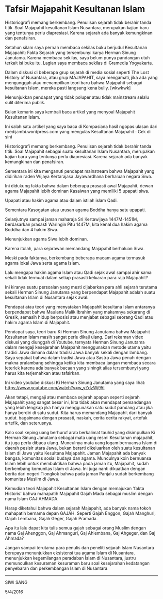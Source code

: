 # Tafsir Majapahit Kesultanan Islam

Historiografi memang berkembang. Penulisan sejarah tidak berahir tanda titik. Soal Majapahit kesultanan Islam Nusantara, merupakan kajian baru yang tentunya perlu diapresiasi. Karena sejarah ada banyak kemungkinan dan penafsiran.

Setahun silam saya pernah membaca sekilas buku berjudul Kesultanan Majapahit: Fakta Sejarah yang tersembunyi karya Herman Sinung Janutama. Karena membaca sekilas, saya belum punya pandangan utuh terkait isi buku itu. Lagian saya membaca sekilas di Gramedia Yogyakarta.

Dalam diskusi di beberapa grup sejarah di media sosial seperti The Lost History of Nusantara, atau grup MAJAPAHIT, saya mengamati, jika ada yang mengunggah atau menampilkan teori baru bahwa Majapahit sebagai kesultanan Islam, mereka pasti langsung kena bully. [wkwkwk]

Menunjukkan pendapat yang tidak poluper atau tidak mainstream selalu sulit diterima publik.

Bulan kemarin saya kembali baca artikel yang menyoal Majapahit Kesultanan Islam.

Ini salah satu artikel yang saya baca di Kompasiana hasil ngopas ulasan dari roedijambi.wordpress.com yang mengulas Kesultanan Majapahit : Cek di sini 

Historiografi memang berkembang. Penulisan sejarah tidak berahir tanda titik. Soal Majapahit sebagai suatu kesultanan Islam Nusantara, merupakan kajian baru yang tentunya perlu diapresiasi. Karena sejarah ada banyak kemungkinan dan penafsiran.

Sementara ini kita menganuti pendapat mainstream bahwa Majapahit yang didirikan raden Wijaya Kertarajasa Jayawardhana berhaluan negara Siwa.

Ini didukung fakta bahwa dalam beberapa prasasti awal Majapahit, dewan agama Majapahit lebih dominan Kasaiwan yang memiliki 5 upapati siwa.

Upapati atau hakim agama atau dalam istilah islam Qadi.

Sementara Kasogatan atau urusan agama Boddha hanya satu upapati.

Selanjutnya sampai jaman maharaja Sri Kertawijaya 1447M-1451M, berdasarkan prasasti Waringin Pitu 1447M, kita kenal dua hakim agama Boddha dan 4 hakim Siwa.

Menunjukkan agama Siwa lebih dominan.

Karena itulah, para sejarawan memandang Majapahit berhaluan Siwa.

Meski pada faktanya, berkembang beberapa macam agama termasuk agama lokal Jawa serta agama Islam.

Lalu mengapa hakim agama Islam atau Qadi sejak awal sampai ahir sama sekali tidak termuat dalam setiap prasasti keluaran para raja Majapahit?

Ini kiranya suatu persoalan yang mesti dijabarkan para ahli sejarah terutama sekali Herman Sinung Janutama yang berpendapat Majapahit adalah suatu kesultanan Islam di Nusantara sejak awal.

Pendapat atau teori yang menyatakan Majapahit kesultana Islam antaranya berpendapat bahwa Maulana Malik Ibrahim yang makamnya sekarang di Gresik, semasih hidup berposisi atau menjabat sebagai seorang Qadi atau hakim agama Islam di Majapahit.

Pendapat saya, teori baru Ki Herman Sinung Janutama bahwa Majapahit Kesultanan Islam masih sangat perlu dikaji ulang. Dari rekaman video diskusi yang diunggah di Youtube, ternyata Herman Sinung Janutama dalam mengaji kesejarahan Majapahit menggunakan metode utama yaitu tradisi Jawa dimana dalam tradisi Jawa banyak sekali dengan lambang. Saya sepakat bahwa dalam tradisi Jawa atau Sastra Jawa penuh dengan makna pralambang sehingga ketika kita membaca jangan membaca secara leterlek karena ada banyak bacaan yang siningit alias tersembunyi yang harus kita terjemahkan atau tafsirkan.

Ini video youtube diskusi Ki Herman Sinung Janutama yang saya lihat: https://www.youtube.com/watch?v=w_yZdzWj95I

Akan tetapi, mengaji atau membaca sejarah apapun seperti sejarah Majapahit yang sangat besar ini, kita tidak akan mendapat pemandangan yang lebih lengkap jika hanya menggunakan satu sudut pandang atau jika hanya berdiri di satu sudut. Kita harus memandang Majapahit dari banyak sudut. bagaimana dengan prasasti, naskah, cerita cerita rakyat, artefak artefik, dan seterusnya.

Kalo soal keping uang berhuruf arab berkalimat tauhid yang disimpulkan Ki Herman Sinung Janutama sebagai mata uang resmi Kesultanan majapahit, itu juga perlu dibaca ulang. Munculnya mata uang logam bernuansa Islam di daerah pesisir utara Jawa, bukan berarti dikeluarkan oleh suatu kesultanan Islam di Jawa yaitu Kesultana Majapahit. Jaman Majapahit ada banyak bangsa, komunitas sosial budaya dan agama. Munculnya koin bernuansa Islam lebih untuk membuktikan bahwa pada jaman itu, Majapahit, sudah berkembang komunitas Islam di Jawa. Ini juga nanti dikuatkan dengan berita dari negeri Tiongkok bahwa pada jaman Panjalu sudah berkembang komunitas Muslim di Jawa.

Kemudian teori Majapahit Kesultanan Islam dengan memajukan 'fakta Historis' bahwa mahapatih Majapahit Gajah Mada sebagai muslim dengan nama Islam GAJ AHMADA.

Harap diketahui bahwa dalam sejarah Majapahit, ada banyak nama tokoh mahapatih bernama depan GAJAH. Seperti Gajah Enggon, Gajah Manghuri, Gajah Lembana, Gajah Geger, Gajah Pramada.

Apa itu lalu dapat kita tulis semua gajah sebagai orang Muslim dengan nama Gaj Ahenggon, Gaj Ahmanguri, Gaj Ahlembana, Gaj Ahgeger, dan Gaj Ahmada?

Jangan sampai terutama para penulis dan peneliti sejarah Islam Nusantara berupaya menunjukkan eksistensi tua agama Islam di Nusantara, menunjukkan kegemilangan peradaban Islam di Nusantara, justru memunculkan kesuraman kesuraman baru soal kesejarahan kedatangan penyebaran dan perkembangan Islam di Nusantara.


--------

SIWI SANG

5/4/2016
